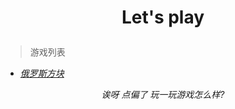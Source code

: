 # <p align="center">Let's play</p>

> 游戏列表

- *[俄罗斯方块](https://chvin.github.io/react-tetris/)*

*<p align="center">诶呀 点偏了 玩一玩游戏怎么样?</p>*